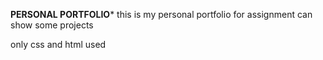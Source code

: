 **PERSONAL PORTFOLIO***
this is my personal portfolio for assignment can show some projects

only css and html used
